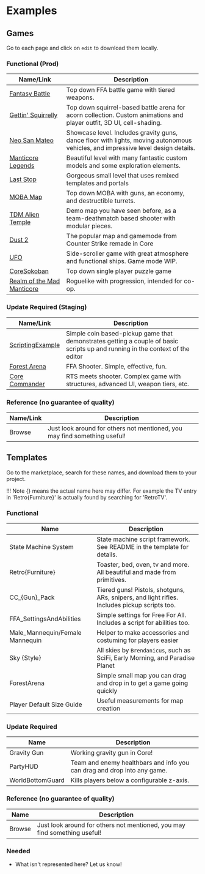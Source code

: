 # Examples

## Games

Go to each page and click on `edit` to download them locally.

### Functional (Prod)

Name/Link | Description
--- | ---
[Fantasy Battle](https://prod.manticoreplatform.com/games/3c99c03c572641a4b0bf999b029be5aa) | Top down FFA battle game with tiered weapons.
[Gettin' Squirrelly](https://prod.manticoreplatform.com/games/3920611ec2f0491db19edc4f775e1593) | Top down squirrel-based battle arena for acorn collection. Custom animations and player outfit, 3D UI, cell-shading.
[Neo San Mateo](https://prod.manticoreplatform.com/games/53db3990a2bc470790a3b1fc76ad22f6) | Showcase level. Includes gravity guns, dance floor with lights, moving autonomous vehicles, and impressive level design details.
[Manticore Legends](https://prod.manticoreplatform.com/games/3e2c1f2ec6b64865ac09ea12f96c552d) | Beautiful level with many fantastic custom models and some exploration elements.
[Last Stop](https://prod.manticoreplatform.com/games/9cd751d2d3fd4f55b5ac4a430121e5dd) | Gorgeous small level that uses remixed templates and portals
[MOBA Map](https://prod.manticoreplatform.com/games/2cda664a1d2448f49ba5c99e8708c4bc) | Top down MOBA with guns, an economy, and destructible turrets.
[TDM Alien Temple](https://prod.manticoreplatform.com/games/3d935d838b3045d6b85008913977b492) | Demo map you have seen before, as a team-deathmatch based shooter with modular pieces.
[Dust 2](https://prod.manticoreplatform.com/games/d86261d004034018bdd6c95d50412dc4) | The popular map and gamemode from Counter Strike remade in Core
[UFO](https://prod.manticoreplatform.com/games/fad179eff79a4573b50a6ecf82d8552f) | Side-scroller game with great atmosphere and functional ships. Game mode WIP.
[CoreSokoban](https://prod.manticoreplatform.com/games/2bff759c654746fda117f0f6e318ef94) | Top down single player puzzle game
[Realm of the Mad Manticore](https://prod.manticoreplatform.com/games/45d913976c0b44428bf56b55c8bccee9) | Roguelike with progression, intended for co-op.

### Update Required (Staging)

Name/Link | Description
--- | ---
[ScriptingExample](https://staging.manticoreplatform.com/games/b8efe9e824994eae963d618cdbcabbd1) | Simple coin based-pickup game that demonstrates getting a couple of basic scripts up and running in the context of the editor
[Forest Arena](https://staging.manticoreplatform.com/games/2dd012a4a582446d8e934052ad9bb7e5) | FFA Shooter. Simple, effective, fun.
[Core Commander](https://staging.manticoreplatform.com/games/56a3c1cdf682470389866779aeb250cb) | RTS meets shooter. Complex game with structures, advanced UI, weapon tiers, etc.

### Reference (no guarantee of quality)

Name/Link | Description
--- | ---
Browse | Just look around for others not mentioned, you may find something useful!

## Templates

Go to the marketplace, search for these names, and download them to your project.

!!! Note
    {} means the actual name here may differ. For example the TV entry in
    'Retro{Furniture}' is actually found by searching for 'RetroTV'.

### Functional

Name | Description
--- | ---
State Machine System | State machine script framework. See README in the template for details.
Retro{Furniture} | Toaster, bed, oven, tv and more. All beautiful and made from primitives.
CC_{Gun}_Pack | Tiered guns! Pistols, shotguns, ARs, snipers, and light rifles. Includes pickup scripts too.
FFA_SettingsAndAbilities | Simple settings for Free For All. Includes a script for abilities too.
Male_Mannequin/Female Mannequin | Helper to make accessories and costuming for players easier
Sky {Style} | All skies by `Brendanicus`, such as SciFi, Early Morning, and Paradise Planet
ForestArena | Simple small map you can drag and drop in to get a game going quickly
Player Default Size Guide | Useful measurements for map creation

### Update Required

Name | Description
--- | ---
Gravity Gun | Working gravity gun in Core!
PartyHUD | Team and enemy healthbars and info you can drag and drop into any game.
WorldBottomGuard | Kills players below a configurable z-axis.

### Reference (no guarantee of quality)

Name | Description
--- | ---
Browse | Just look around for others not mentioned, you may find something useful!

### Needed

- What isn't represented here? Let us know!